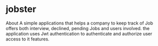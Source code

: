 # jobster

About
A simple applications that helps a company to keep track of Job offers both interview, declined, pending Jobs and users involved. the application uses Jwt authentication to authenticate and authorize user access to it features.
